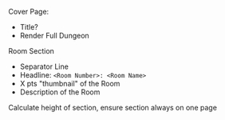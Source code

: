 Cover Page:
- Title?
- Render Full Dungeon

Room Section
- Separator Line 
- Headline: `<Room Number>: <Room Name>`
- X pts "thumbnail" of the Room
- Description of the Room

Calculate height of section, ensure section always on one page 